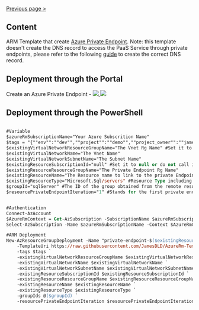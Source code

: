 [Previous page >](../)

Content
------------
ARM Template that create [Azure Private Endpoint](https://docs.microsoft.com/en-us/azure/private-link/private-endpoint-overview).
Note: this template doesn't create the DNS record to access the PaaS Service through private endpoints, please refer to the following [guide](https://docs.microsoft.com/en-us/azure/private-link/private-endpoint-overview#dns-configuration) to create the correct DNS record.


Deployment through the Portal
------------

Create an Azure Private Endpoint - <a href="https://portal.azure.com/#create/Microsoft.Template/uri/https%3A%2F%2Fraw.githubusercontent.com%2FJamesDLD%2FAzureRm-Template%2Fmaster%2FCreate-AzPrivateEnpoints%2FmainTemplate.json" target="_blank">
    <img src="http://azuredeploy.net/deploybutton.png"/>
</a>
<a href="http://armviz.io/#/?load=https%3A%2F%2Fraw.githubusercontent.com%2FJamesDLD%2FAzureRm-Template%2Fmaster%2FCreate-AzPrivateEnpoints%2FmainTemplate.json" target="_blank">
    <img src="http://armviz.io/visualizebutton.png"/>
</a>


Deployment through the PowerShell
------------

```ps

#Variable
$azureRmSubscriptionName="Your Azure Subscrition Name"
$tags = "{""env"":""dev"",""project"":""demo"",""project_owner"":""james@dld23.com""}""" 
$existingVirtualNetworkResourceGroupName="The Vnet Rg Name" #Set it to null if it's the same than the Private Endpoint
$existingVirtualNetworkName="The Vnet Name"
$existingVirtualNetworkSubnetName="The Subnet Name"
$existingResourceSubscriptionId="null" #Set it to null or do not call it from the template if the resource is in the same subscription that your private endpoint
$existingResourceResourceGroupName="The Private Endpoint Rg Name"
$existingResourceName="The Resource name to link to the private Endpoint"
$existingResourceType="Microsoft.Sql/servers" #Resource Type including resource provider namespace of the Resource that will be linked to the Private Endpoint
$groupId="sqlServer" #The ID of the group obtained from the remote resource that this private endpoint should connect to
$resourcePrivateEndpointIteration="1" #Stands for the first private endpoint of your resource, a resource can have several private endpoints.


#Authentication
Connect-AzAccount
$AzureRmContext = Get-AzSubscription -SubscriptionName $azureRmSubscriptionName | Set-AzContext -ErrorAction Stop
Select-AzSubscription -Name $azureRmSubscriptionName -Context $AzureRmContext -Force -ErrorAction Stop

#ARM Deployment
New-AzResourceGroupDeployment -Name "private-endpoint-$($existingResourceName)-pe$($resourcePrivateEndpointIteration)" -ResourceGroupName $existingResourceResourceGroupName `
    -TemplateUri https://raw.githubusercontent.com/JamesDLD/AzureRm-Template/master/Create-AzPrivateEnpoints/mainTemplate.json `
    -tags $tags `
    -existingVirtualNetworkResourceGroupName $existingVirtualNetworkResourceGroupName `
    -existingVirtualNetworkName $existingVirtualNetworkName `
    -existingVirtualNetworkSubnetName $existingVirtualNetworkSubnetName `
    -existingResourceSubscriptionId $existingResourceSubscriptionId `
    -existingResourceResourceGroupName $existingResourceResourceGroupName `
    -existingResourceName $existingResourceName `
    -existingResourceType $existingResourceType `
    -groupIds @($groupId) `
    -resourcePrivateEndpointIteration $resourcePrivateEndpointIteration -ErrorAction Stop

```